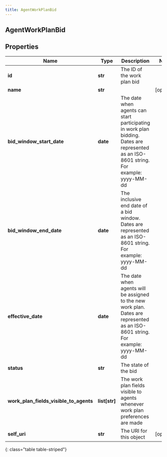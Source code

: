 ```yaml
---
title: AgentWorkPlanBid
---
```

## AgentWorkPlanBid

## Properties

|Name | Type | Description | Notes|
|------------ | ------------- | ------------- | -------------|
| **id** | **str** | The ID of the work plan bid | |
| **name** | **str** |  | [optional] |
| **bid_window_start_date** | **date** | The date when agents can start participating in work plan bidding. Dates are represented as an ISO-8601 string. For example: yyyy-MM-dd | |
| **bid_window_end_date** | **date** | The inclusive end date of a bid window. Dates are represented as an ISO-8601 string. For example: yyyy-MM-dd | |
| **effective_date** | **date** | The date when agents will be assigned to the new work plan. Dates are represented as an ISO-8601 string. For example: yyyy-MM-dd | |
| **status** | **str** | The state of the bid | |
| **work_plan_fields_visible_to_agents** | **list[str]** | The work plan fields visible to agents whenever work plan preferences are made | |
| **self_uri** | **str** | The URI for this object | [optional] |
{: class="table table-striped"}


